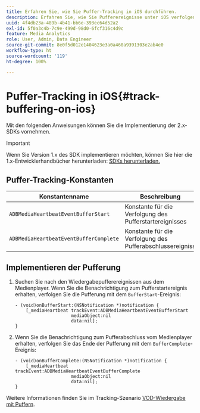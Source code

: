 ```yaml
---
title: Erfahren Sie, wie Sie Puffer-Tracking in iOS durchführen.
description: Erfahren Sie, wie Sie Pufferereignisse unter iOS verfolgen.
uuid: 4f4db23a-489b-4b41-bb6e-393ec64d52a2
exl-id: 5f0a3c4b-7c9e-499d-98d0-6fcf316c4d9c
feature: Media Analytics
role: User, Admin, Data Engineer
source-git-commit: 8e0f5d012e1404623e3a0a460a9391303e2ab4e0
workflow-type: ht
source-wordcount: '119'
ht-degree: 100%

---
```


# Puffer-Tracking in iOS{#track-buffering-on-ios}

Mit den folgenden Anweisungen können Sie die Implementierung der 2.x-SDKs vornehmen.

>[!IMPORTANT]
>
>Wenn Sie Version 1.x des SDK implementieren möchten, können Sie hier die 1.x-Entwicklerhandbücher herunterladen: [SDKs herunterladen.](/help/sdk-implement/download-sdks.md)

## Puffer-Tracking-Konstanten


| Konstantenname | Beschreibung     |
|---|---|
| `ADBMediaHeartbeatEventBufferStart` | Konstante für die Verfolgung des Pufferstartereignisses |
| `ADBMediaHeartbeatEventBufferComplete` | Konstante für die Verfolgung des Pufferabschlussereignisses |

## Implementieren der Pufferung

1. Suchen Sie nach den Wiedergabepufferereignissen aus dem Medienplayer. Wenn Sie die Benachrichtigung zum Pufferstartereignis erhalten, verfolgen Sie die Pufferung mit dem `BufferStart`-Ereignis:

   ```
   - (void)onBufferStart:(NSNotification *)notification {
       [_mediaHeartbeat trackEvent:ADBMediaHeartbeatEventBufferStart  
                        mediaObject:nil  
                        data:nil];
   }
   ```

1. Wenn Sie die Benachrichtigung zum Pufferabschluss vom Medienplayer erhalten, verfolgen Sie das Ende der Pufferung mit dem `BufferComplete`-Ereignis:

   ```
   - (void)onBufferComplete:(NSNotification *)notification {
       [_mediaHeartbeat trackEvent:ADBMediaHeartbeatEventBufferComplete  
                        mediaObject:nil  
                        data:nil];
   }
   ```

Weitere Informationen finden Sie im Tracking-Szenario [VOD-Wiedergabe mit Puffern](/help/sdk-implement/tracking-scenarios/vod-buffering.md).
